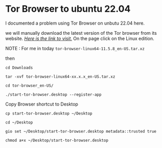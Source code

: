 # Tor Browser to ubuntu 22.04
I documented a problem using Tor Browser on unbutu 22.04 here.

we will manually download the latest version of the Tor browser from its website. _[Here is the link to visit.](https://www.torproject.org/download/)_ On the page click on the Linux edition.

NOTE : For me in today `tor-browser-linux64-11.5.8_en-US.tar.xz`

then

~~~
cd Downloads

tar -xvf tor-browser-linux64-xx.x.x_en-US.tar.xz

cd tor-browser_en-US/

./start-tor-browser.desktop --register-app
~~~

Copy Browser shortcut to Desktop

~~~
cp start-tor-browser.desktop ~/Desktop

cd ~/Desktop

gio set ~/Desktop/start-tor-browser.desktop metadata::trusted true

chmod a+x ~/Desktop/start-tor-browser.desktop
~~~

